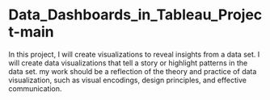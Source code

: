 # Data_Dashboards_in_Tableau_Project-main
In this project, I will create visualizations to reveal insights from a data set. I will create data visualizations that tell a story or highlight patterns in the data set. my work should be a reflection of the theory and practice of data visualization, such as visual encodings, design principles, and effective communication.
